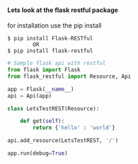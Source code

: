 #### Lets look at the flask restful package
for installation use the pip install

    $ pip install Flask-RESTful
            OR
    $ pip install flask-restful

```Python
# Sample flask api with restful
from flask import Flask
from flask_restful import Resource, Api

app = Flask(__name__)
api = Api(app)

class LetsTestREST(Resource):

    def get(self):
        return {'hello' : 'world'}

api.add_resource(LetsTestREST, '/')

app.run(debug=True)
```